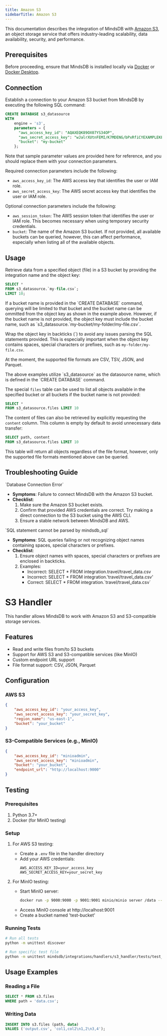 ```yaml
---
title: Amazon S3
sidebarTitle: Amazon S3
---
```


This documentation describes the integration of MindsDB with [Amazon S3](https://docs.aws.amazon.com/AmazonS3/latest/userguide/Welcome.html), an object storage service that offers industry-leading scalability, data availability, security, and performance.

## Prerequisites

Before proceeding, ensure that MindsDB is installed locally via [Docker](/setup/self-hosted/docker) or [Docker Desktop](/setup/self-hosted/docker-desktop).

## Connection

Establish a connection to your Amazon S3 bucket from MindsDB by executing the following SQL command:

```sql
CREATE DATABASE s3_datasource
WITH
    engine = 's3',
    parameters = {
      "aws_access_key_id": "AQAXEQK89OX07YS34OP",
      "aws_secret_access_key": "wJalrXUtnFEMI/K7MDENG/bPxRfiCYEXAMPLEKEY",
      "bucket": "my-bucket"
    };
```

<Note>
Note that sample parameter values are provided here for reference, and you should replace them with your connection parameters.
</Note>

Required connection parameters include the following:

* `aws_access_key_id`: The AWS access key that identifies the user or IAM role.
* `aws_secret_access_key`: The AWS secret access key that identifies the user or IAM role.

Optional connection parameters include the following:

* `aws_session_token`: The AWS session token that identifies the user or IAM role. This becomes necessary when using temporary security credentials.
* `bucket`: The name of the Amazon S3 bucket. If not provided, all available buckets can be queried, however, this can affect performance, especially when listing all of the available objects.

## Usage

Retrieve data from a specified object (file) in a S3 bucket by providing the integration name and the object key:

```sql
SELECT *
FROM s3_datasource.`my-file.csv`;
LIMIT 10;
```

<Tip>
If a bucket name is provided in the `CREATE DATABASE` command, querying will be limited to that bucket and the bucket name can be ommitted from the object key as shown in the example above. However, if the bucket name is not provided, the object key must include the bucket name, such as `s3_datasource.`my-bucket/my-folder/my-file.csv`.

Wrap the object key in backticks (\`) to avoid any issues parsing the SQL statements provided. This is especially important when the object key contains spaces, special characters or prefixes, such as `my-folder/my-file.csv`.

At the moment, the supported file formats are CSV, TSV, JSON, and Parquet. 
</Tip>

<Note>
The above examples utilize `s3_datasource` as the datasource name, which is defined in the `CREATE DATABASE` command.
</Note>

The special `files` table can be used to list all objects available in the specified bucket or all buckets if the bucket name is not provided:

```sql
SELECT *
FROM s3_datasource.files LIMIT 10
```

The content of files can also be retrieved by explicitly requesting the `content` column. This column is empty by default to avoid unnecessary data transfer:

```sql
SELECT path, content
FROM s3_datasource.files LIMIT 10
```

<Tip>
This table will return all objects regardless of the file format, however, only the supported file formats mentioned above can be queried.
</Tip>

## Troubleshooting Guide

<Warning>
`Database Connection Error`

* **Symptoms**: Failure to connect MindsDB with the Amazon S3 bucket.
* **Checklist**:
    1. Make sure the Amazon S3 bucket exists.
    2. Confirm that provided AWS credentials are correct. Try making a direct connection to the S3 bucket using the AWS CLI.
    3. Ensure a stable network between MindsDB and AWS.
</Warning>

<Warning>
`SQL statement cannot be parsed by mindsdb_sql`

* **Symptoms**: SQL queries failing or not recognizing object names containing spaces, special characters or prefixes.
* **Checklist**:
    1. Ensure object names with spaces, special characters or prefixes are enclosed in backticks.
    2. Examples:
        * Incorrect: SELECT * FROM integration.travel/travel_data.csv
        * Incorrect: SELECT * FROM integration.'travel/travel_data.csv'
        * Correct: SELECT * FROM integration.\`travel/travel_data.csv\`
</Warning>

# S3 Handler

This handler allows MindsDB to work with Amazon S3 and S3-compatible storage services.

## Features
- Read and write files from/to S3 buckets
- Support for AWS S3 and S3-compatible services (like MinIO)
- Custom endpoint URL support
- File format support: CSV, JSON, Parquet

## Configuration

### AWS S3
```json
{
    "aws_access_key_id": "your_access_key",
    "aws_secret_access_key": "your_secret_key",
    "region_name": "us-east-1",
    "bucket": "your_bucket"
}
```

### S3-Compatible Services (e.g., MinIO)
```json
{
    "aws_access_key_id": "minioadmin",
    "aws_secret_access_key": "minioadmin",
    "bucket": "your_bucket",
    "endpoint_url": "http://localhost:9000"
}
```

## Testing

### Prerequisites
1. Python 3.7+
2. Docker (for MinIO testing)

### Setup
1. For AWS S3 testing:
   - Create a `.env` file in the handler directory
   - Add your AWS credentials:
     ```
     AWS_ACCESS_KEY_ID=your_access_key
     AWS_SECRET_ACCESS_KEY=your_secret_key
     ```

2. For MinIO testing:
   - Start MinIO server:
     ```bash
     docker run -p 9000:9000 -p 9001:9001 minio/minio server /data --console-address ":9001"
     ```
   - Access MinIO console at http://localhost:9001
   - Create a bucket named 'test-bucket'

### Running Tests
```bash
# Run all tests
python -m unittest discover

# Run specific test file
python -m unittest mindsdb/integrations/handlers/s3_handler/tests/test_s3_endpoints.py
```

## Usage Examples

### Reading a File
```sql
SELECT * FROM s3.files
WHERE path = 'data.csv';
```

### Writing Data
```sql
INSERT INTO s3.files (path, data)
VALUES ('output.csv', 'col1,col2\n1,2\n3,4');
```